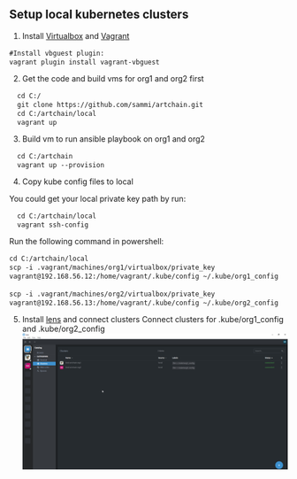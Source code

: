Setup local kubernetes clusters
-------------------------------

1. Install [Virtualbox](https://www.virtualbox.org/) and [Vagrant](https://www.vagrantup.com/)
```
#Install vbguest plugin:
vagrant plugin install vagrant-vbguest
```

2. Get the code and build vms for org1 and org2 first
```
  cd C:/
  git clone https://github.com/sammi/artchain.git
  cd C:/artchain/local
  vagrant up
```
3. Build vm to run ansible playbook on org1 and org2 
```
  cd C:/artchain
  vagrant up --provision
```
4. Copy kube config files to local

You could get your local private key path by run:

```
  cd C:/artchain/local
  vagrant ssh-config
```

Run the following command in powershell:
```
cd C:/artchain/local
scp -i .vagrant/machines/org1/virtualbox/private_key vagrant@192.168.56.12:/home/vagrant/.kube/config ~/.kube/org1_config

scp -i .vagrant/machines/org2/virtualbox/private_key vagrant@192.168.56.13:/home/vagrant/.kube/config ~/.kube/org2_config
```

5. Install [lens](https://k8slens.dev/) and connect clusters
Connect clusters for .kube/org1_config and .kube/org2_config
![Screenshot](lens_with_clusters.png)
